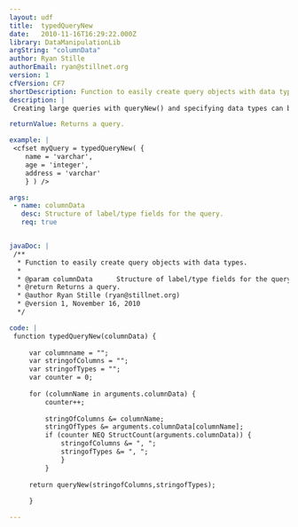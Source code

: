 ```yaml
---
layout: udf
title:  typedQueryNew
date:   2010-11-16T16:29:22.000Z
library: DataManipulationLib
argString: "columnData"
author: Ryan Stille
authorEmail: ryan@stillnet.org
version: 1
cfVersion: CF7
shortDescription: Function to easily create query objects with data types.
description: |
 Creating large queries with queryNew() and specifying data types can be frustrating.  The long comma separated lists of fields and datatypes can be hard to correlate.  This function makes it easier to create queries with datatypes specified.

returnValue: Returns a query.

example: |
 <cfset myQuery = typedQueryNew( {
    name = 'varchar',
    age = 'integer',
    address = 'varchar'
    } ) />

args:
 - name: columnData
   desc: Structure of label/type fields for the query.
   req: true


javaDoc: |
 /**
  * Function to easily create query objects with data types.
  * 
  * @param columnData      Structure of label/type fields for the query. (Required)
  * @return Returns a query. 
  * @author Ryan Stille (ryan@stillnet.org) 
  * @version 1, November 16, 2010 
  */

code: |
 function typedQueryNew(columnData) {
     
     var columnname = "";
     var stringofColumns = "";
     var stringofTypes = "";
     var counter = 0;
     
     for (columnName in arguments.columnData) {
         counter++;
             
         stringOfColumns &= columnName;
         stringOfTypes &= arguments.columnData[columnName];
         if (counter NEQ StructCount(arguments.columnData)) {
             stringofColumns &= ", ";
             stringofTypes &= ", ";
             }
         }
 
     return queryNew(stringofColumns,stringofTypes);
 
     }

---
```


